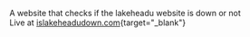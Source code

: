 A website that checks if the lakeheadu website is down or not  
Live at [islakeheadudown.com](https://islakeheadudown.com){target="_blank"}